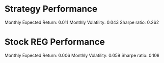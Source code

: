 # Strategy Performance
Monthly Expected Return: 0.011
Monthly Volatility: 0.043
Sharpe ratio: 0.262
# Stock REG Performance
Monthly Expected Return: 0.006
Monthly Volatility: 0.059
Sharpe ratio: 0.108
